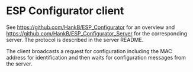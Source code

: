 # ESP Configurator client

See <https://github.com/HankB/ESP_Configurator> for an overview and <https://github.com/HankB/ESP_Configurator_Server> for the corresponding server. The protocol is described in the server README.

The client broadcasts a request for configuration including the MAC address for identification and then waits for configuration messages from the server.
